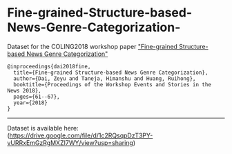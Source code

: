 # Fine-grained-Structure-based-News-Genre-Categorization-
Dataset for the COLING2018 workshop paper ["Fine-grained Structure-based News Genre Categorization"](http://www.aclweb.org/anthology/N18-1013)

```
@inproceedings{dai2018fine,
  title={Fine-grained Structure-based News Genre Categorization},
  author={Dai, Zeyu and Taneja, Himanshu and Huang, Ruihong},
  booktitle={Proceedings of the Workshop Events and Stories in the News 2018},
  pages={61--67},
  year={2018}
}
```


--------------------------------------------------------------------

Dataset is available here: (https://drive.google.com/file/d/1c2RQsqpDzT3PY-vURRxEmGzRgMXZI7WY/view?usp=sharing)
